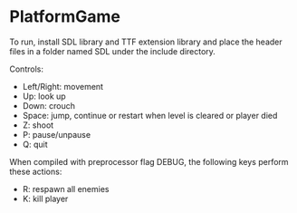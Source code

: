 # PlatformGame

To run, install SDL library and TTF extension library and place the header files in a folder named SDL under the include directory.

Controls:
- Left/Right: movement
- Up: look up
- Down: crouch
- Space: jump, continue or restart when level is cleared or player died
- Z: shoot
- P: pause/unpause
- Q: quit

When compiled with preprocessor flag DEBUG, the following keys perform these actions:
- R: respawn all enemies
- K: kill player
